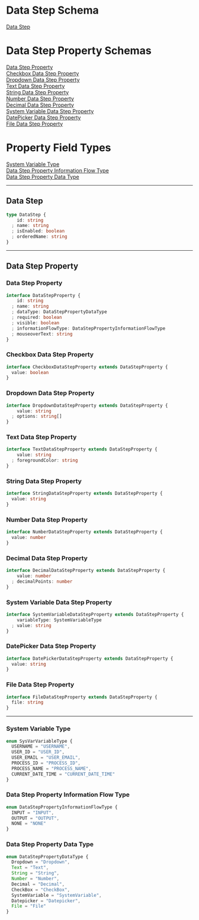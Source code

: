 # Data Step Schema
[Data Step](#data-step)   

# Data Step Property Schemas

[Data Step Property](#data-step-property)  
[Checkbox Data Step Property](#checkbox-data-step-property)  
[Dropdown Data Step Property](#dropdown-data-step-property)  
[Text Data Step Property](#text-data-step-property)  
[String Data Step Property](#string-data-step-property)  
[Number Data Step Property](#number-data-step-property)  
[Decimal Data Step Property](#decimal-data-step-property)  
[System Variable Data Step Property](#system-variable-data-step-property)  
[DatePicker Data Step Property](#datepicker-data-step-property)  
[File Data Step Property](#file-data-step-property)  

# Property Field Types
[System Variable Type](#system-variable-type)  
[Data Step Property Information Flow Type](#data-step-property-information-flow-type)  
[Data Step Property Data Type](#data-step-property-data-type)  

---

## Data Step

```typescript
type DataStep {
    id: string
  ; name: string
  ; isEnabled: boolean
  ; orderedName: string
}
```
---

## Data Step Property

### Data Step Property
```typescript
interface DataStepProperty {
    id: string
  ; name: string
  ; dataType: DataStepPropertyDataType
  ; required: boolean
  ; visible: boolean
  ; informationFlowType: DataStepPropertyInformationFlowType
  ; mouseoverText: string
}
```

### Checkbox Data Step Property
```typescript
interface CheckboxDataStepProperty extends DataStepProperty {
  value: boolean
}
```

### Dropdown Data Step Property
```typescript
interface DropdownDataStepProperty extends DataStepProperty {
    value: string
  ; options: string[]
}
```

### Text Data Step Property
```typescript
interface TextDataStepProperty extends DataStepProperty {
    value: string
  ; foregroundColor: string
}
```

### String Data Step Property
```typescript
interface StringDataStepProperty extends DataStepProperty {
  value: string
}
```

### Number Data Step Property
```typescript
interface NumberDataStepProperty extends DataStepProperty {
  value: number
}
```

### Decimal Data Step Property
```typescript
interface DecimalDataStepProperty extends DataStepProperty {
    value: number
  ; decimalPoints: number
}
```

### System Variable Data Step Property
```typescript
interface SystemVariableDataStepProperty extends DataStepProperty {
    variableType: SystemVariableType
  ; value: string
}
```

### DatePicker Data Step Property
```typescript
interface DatePickerDataStepProperty extends DataStepProperty {
  value: string
}
```

### File Data Step Property
```typescript
interface FileDataStepProperty extends DataStepProperty {
  file: string
}
```

---

### System Variable Type
```typescript
enum SysVarVariableType {
  USERNAME = "USERNAME",
  USER_ID = "USER_ID",
  USER_EMAIL = "USER_EMAIL",
  PROCESS_ID = "PROCESS_ID",
  PROCESS_NAME = "PROCESS_NAME",
  CURRENT_DATE_TIME = "CURRENT_DATE_TIME"
}
```

### Data Step Property Information Flow Type
```typescript
enum DataStepPropertyInformationFlowType {
  INPUT = "INPUT",
  OUTPUT = "OUTPUT",
  NONE = "NONE"
}
```

### Data Step Property Data Type
```typescript
enum DataStepPropertyDataType {
  Dropdown = "Dropdown",
  Text = "Text",
  String = "String",
  Number = "Number",
  Decimal = "Decimal",
  CheckBox = "CheckBox",
  SystemVariable = "SystemVariable",
  Datepicker = "Datepicker",
  File = "File"
}
```
